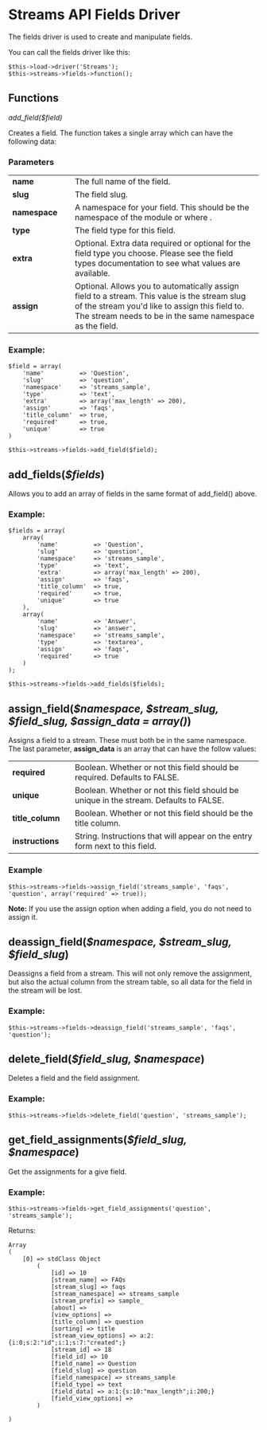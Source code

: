 # Streams API Fields Driver

The fields driver is used to create and manipulate fields.

You can call the fields driver like this:

	$this->load->driver('Streams');
	$this->streams->fields->function();

## Functions

<dfn>add_field(<var>$field</var>)</dfn>

Creates a field. The function takes a single array which can have the following data:
	
### Parameters

<table>
	<tr>
		<td width="25%"><strong>name</strong>
		<td>The full name of the field.</td>
	</tr>
	<tr>
		<td><strong>slug</strong>
		<td>The field slug.</td>
	</tr>
	<tr>
		<td><strong>namespace</strong>
		<td>A namespace for your field. This should be the namespace of the module or where .</td>
	</tr>
	<tr>
		<td><strong>type</strong>
		<td>The field type for this field.</td>
	</tr>
	<tr>
		<td><strong>extra</strong>
		<td>Optional. Extra data required or optional for the field type you choose. Please see the field types documentation to see what values are available.</td>
	</tr>
	<tr>
		<td><strong>assign</strong>
		<td>Optional. Allows you to automatically assign field to a stream. This value is the stream slug of the stream you'd like to assign this field to. The stream needs to be in the same namespace as the field.</td>
	</tr>
</table>	
	
### Example:

	$field = array(
		'name'			=> 'Question',
		'slug'			=> 'question',
		'namespace'		=> 'streams_sample',
		'type'			=> 'text',
		'extra'			=> array('max_length' => 200),
		'assign'		=> 'faqs',
		'title_column'	=> true,
		'required'		=> true,
		'unique'		=> true
	)
	
	$this->streams->fields->add_field($field);

## add\_fields(<var>$fields</var>)

Allows you to add an array of fields in the same format of add_field() above.

### Example:

	$fields = array(
		array(
			'name'			=> 'Question',
			'slug'			=> 'question',
			'namespace'		=> 'streams_sample',
			'type'			=> 'text',
			'extra'			=> array('max_length' => 200),
			'assign'		=> 'faqs',
			'title_column'	=> true,
			'required'		=> true,
			'unique'		=> true
		),
		array(
			'name'			=> 'Answer',
			'slug'			=> 'answer',
			'namespace'		=> 'streams_sample',
			'type'			=> 'textarea',
			'assign'		=> 'faqs',
			'required'		=> true
		)
	);
	
	$this->streams->fields->add_fields($fields);

## assign\_field(<var>$namespace, $stream\_slug, $field\_slug, $assign\_data = array()</var>)

Assigns a field to a stream. These must both be in the same namespace. The last parameter, **assign_data** is an array that can have the follow values:

<table>
	<tr>
		<td width="25%"><strong>required</strong>
		<td>Boolean. Whether or not this field should be required. Defaults to FALSE.</td>
	</tr>
	<tr>
		<td><strong>unique</strong>
		<td>Boolean. Whether or not this field should be unique in the stream. Defaults to FALSE.</td>
	</tr>
	<tr>
		<td><strong>title_column</strong>
		<td>Boolean. Whether or not this field should be the title column.</td>
	</tr>
	<tr>
		<td><strong>instructions</strong>
		<td>String. Instructions that will appear on the entry form next to this field.</td>
	</tr>
</table>

### Example

	$this->streams->fields->assign_field('streams_sample', 'faqs', 'question', array('required' => true));
	
<div class="tip"><strong>Note:</strong> If you use the assign option when adding a field, you do not need to assign it.</div>

## deassign\_field(<var>$namespace, $stream\_slug, $field\_slug</var>)

Deassigns a field from a stream. This will not only remove the assignment, but also the actual column from the stream table, so all data for the field in the stream will be lost.

### Example:

	$this->streams->fields->deassign_field('streams_sample', 'faqs', 'question');

## delete\_field(<var>$field\_slug, $namespace</var>)

Deletes a field and the field assignment.

### Example:

	$this->streams->fields->delete_field('question', 'streams_sample');
	
## get\_field\_assignments(<var>$field\_slug, $namespace</var>)

Get the assignments for a give field.

### Example:

	$this->streams->fields->get_field_assignments('question', 'streams_sample');

Returns:

	Array
	(
	    [0] => stdClass Object
	        (
	            [id] => 10
	            [stream_name] => FAQs
	            [stream_slug] => faqs
	            [stream_namespace] => streams_sample
	            [stream_prefix] => sample_
	            [about] => 
	            [view_options] => 
	            [title_column] => question
	            [sorting] => title
	            [stream_view_options] => a:2:{i:0;s:2:"id";i:1;s:7:"created";}
	            [stream_id] => 18
	            [field_id] => 10
	            [field_name] => Question
	            [field_slug] => question
	            [field_namespace] => streams_sample
	            [field_type] => text
	            [field_data] => a:1:{s:10:"max_length";i:200;}
	            [field_view_options] => 
	        )
	
	)